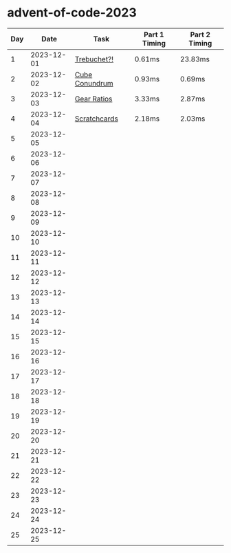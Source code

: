 # advent-of-code-2023

| Day | Date       | Task          | Part 1 Timing | Part 2 Timing |
|-----|------------|---------------|---------------|---------------|
| 1   | 2023-12-01 | [Trebuchet?!](https://adventofcode.com/2023/day/1)   | 0.61ms | 23.83ms |
| 2   | 2023-12-02 | [Cube Conundrum](https://adventofcode.com/2023/day/2) | 0.93ms | 0.69ms |
| 3   | 2023-12-03 | [Gear Ratios](https://adventofcode.com/2023/day/3) | 3.33ms | 2.87ms |
| 4   | 2023-12-04 | [Scratchcards](https://adventofcode.com/2023/day/4) | 2.18ms | 2.03ms |
| 5   | 2023-12-05 |               |               |               |
| 6   | 2023-12-06 |               |               |               |
| 7   | 2023-12-07 |               |               |               |
| 8   | 2023-12-08 |               |               |               |
| 9   | 2023-12-09 |               |               |               |
| 10  | 2023-12-10 |               |               |               |
| 11  | 2023-12-11 |               |               |               |
| 12  | 2023-12-12 |               |               |               |
| 13  | 2023-12-13 |               |               |               |
| 14  | 2023-12-14 |               |               |               |
| 15  | 2023-12-15 |               |               |               |
| 16  | 2023-12-16 |               |               |               |
| 17  | 2023-12-17 |               |               |               |
| 18  | 2023-12-18 |               |               |               |
| 19  | 2023-12-19 |               |               |               |
| 20  | 2023-12-20 |               |               |               |
| 21  | 2023-12-21 |               |               |               |
| 22  | 2023-12-22 |               |               |               |
| 23  | 2023-12-23 |               |               |               |
| 24  | 2023-12-24 |               |               |               |
| 25  | 2023-12-25 |               |               |               |
